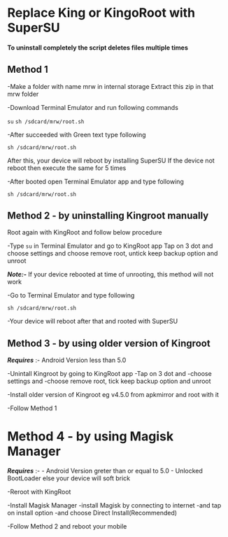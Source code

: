 # Replace King or KingoRoot with SuperSU

#### To uninstall completely the script deletes files multiple times

## Method 1

-Make a folder with name mrw in internal storage
  Extract this zip in that mrw folder

-Download Terminal Emulator and run following commands

  `su`
  `sh /sdcard/mrw/root.sh`

-After succeeded with Green text type following

  `sh /sdcard/mrw/root.sh`

  After this, your device will reboot by installing SuperSU
  If the device not reboot then execute the same for 5 times

-After booted open Terminal Emulator app and type following

  `sh /sdcard/mrw/root.sh`

## Method 2 - by uninstalling Kingroot manually
Root again with KingRoot
and follow below procedure

-Type
  `su`
  in Terminal Emulator and go to KingRoot app
  Tap on 3 dot and
  choose settings and
  choose remove root, untick keep backup option and unroot

_**Note:-**_ If your device rebooted at time of unrooting, this method will not work

-Go to Terminal Emulator and type following

  `sh /sdcard/mrw/root.sh`

  -Your device will reboot after that and rooted with SuperSU

## Method 3 - by using older version of Kingroot
_**Requires**_ :- Android Version less than 5.0

-Unintall Kingroot by going to KingRoot app
  -Tap on 3 dot and
  -choose settings and
  -choose remove root, tick keep backup option and unroot

-Install older version of Kingroot eg v4.5.0 from apkmirror
  and root with it

-Follow Method 1

# Method 4 - by using Magisk Manager
_**Requires**_ :- - Android Version greter than or equal to 5.0
            - Unlocked BootLoader else your device will soft brick

-Reroot with KingRoot

-Install Magisk Manager
  -install Magisk by connecting to internet
  -and tap on install option
  -and choose Direct Install(Recommended)

-Follow Method 2 and reboot your mobile

